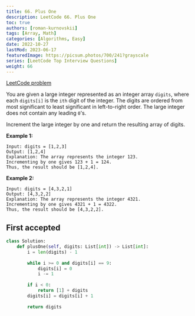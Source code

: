 ```yaml
---
title: 66. Plus One
description: LeetCode 66. Plus One
toc: true
authors: [roman-kurnovskii]
tags: [Array, Math]
categories: [Algorithms, Easy]
date: 2022-10-27
lastMod: 2023-06-17
featuredImage: https://picsum.photos/700/241?grayscale
series: [LeetCode Top Interview Questions]
weight: 66
---
```


[LeetCode problem](https://leetcode.com/problems/plus-one/)

You are given a large integer represented as an integer array `digits`, where each `digits[i]` is the `ith` digit of the integer. The digits are ordered from most significant to least significant in left-to-right order. The large integer does not contain any leading `0`'s.

Increment the large integer by one and return the resulting array of digits.

**Example 1:**

    Input: digits = [1,2,3]
    Output: [1,2,4]
    Explanation: The array represents the integer 123.
    Incrementing by one gives 123 + 1 = 124.
    Thus, the result should be [1,2,4].

**Example 2:**

    Input: digits = [4,3,2,1]
    Output: [4,3,2,2]
    Explanation: The array represents the integer 4321.
    Incrementing by one gives 4321 + 1 = 4322.
    Thus, the result should be [4,3,2,2].

## First accepted

```python
class Solution:
    def plusOne(self, digits: List[int]) -> List[int]:
        i = len(digits) - 1
        
        while i >= 0 and digits[i] == 9:
            digits[i] = 0
            i -= 1
        
        if i < 0:
            return [1] + digits
        digits[i] = digits[i] + 1
        
        return digits
```
